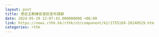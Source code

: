 ```yaml
---
layout: post
title: 港足主教練安達臣宣布請辭
date: 2024-05-29 12:07:43.000000000 +08:00
link: https://news.rthk.hk/rthk/ch/component/k2/1755169-20240529.htm
categories: rthk
---
```




